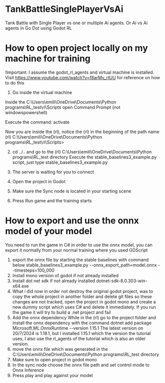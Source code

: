 # TankBattleSinglePlayerVsAi
Tank Battle with Single Player vs one or multiple Ai agents. Or Ai vs Ai agents in Go Dot using Godot RL

# How to open project locally on my machine for training
  !Important: I assume the godot_rl_agents and virtual machine is installed. Visit https://www.youtube.com/watch?v=f8arMv_rtUU for reference on how to do this
  1) Go inside the virtual machine 

   Inside the C:\Users\emili\OneDrive\Documents\Python programs\RL_test\rl\Scripts open Command Prompt (not windowspowershell)

   Execute the command: activate 

   Now you are inside the (rl), notice the (rl) in the beginning of the path name
   (rl) C:\Users\emili\OneDrive\Documents\Python programs\RL_test\rl\Scripts>

  2) cd ../.. and go to the (rl) C:\Users\emili\OneDrive\Documents\Python programs\RL_test directory
     Execute the stable_baselines3_example.py script, just type stable_baselines3_example.py

  3) The server is waiting for you to connect
  4) Open the project in Godot
  5) Make sure the Sync node is located in your starting scene
  6) Press Run game and the training starts

# How to export and use the onnx model of your model

  You need to run the game in C# in order to use the onnx model, you can export it normally from your normal training where you used GDScript
  
  1) export the onnx file by starting the stable baselines with command below
     stable_baselines3_example.py --onnx_export_path=model.onnx --timesteps=100_000
  2) Install mono version of godot if not already installed
  3) Install dot net sdk if not already installed dotnet-sdk-8.0.303-win-x64.exe
  4) What i did now in order not destroy the original godot project, was to copy the whole project in another folder and delete git files so these changes are
     not tracked, open the project in godot mono and create a new dummy script which uses C# and delete it immediately. If you run the game it will try
     to build a .net project and fail
  5) Add the onnx dependency
     While in the (rl) go to the project folder and install the onnx dependency with the command
       dotnet add package Microsoft.ML.OnnxRuntime --version 1.15.1
     The latest version on 20/7/2024 is 1.18.1, but I installed 1.15.1 which the version the tutorial uses, I also use the rl_agents of the tutorial
     which is also an older version.
  6) move the onnx file which was generated in the C:\Users\emili\OneDrive\Documents\Python programs\RL_test directory
  7) Make sure to open project in godot mono
  8) In the sync node choose the onnx file path and set control mode to Onnx Inference
  9) Press play and play against your model
  
